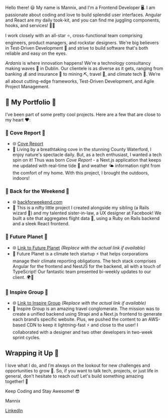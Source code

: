 Hello there! 😃 My name is Mannix, and I'm a Frontend Developer 🖥️. I am passionate about coding and love to build splendid user interfaces. Angular and React are my daily took-kit, and you can find me juggling components, hooks, and services! 🤹‍♂️

I work closely with an all-star ⭐, cross-functional team comprising engineers, product managers, and rockstar designers. We're big believers in Test-Driven Development 🧪 and strive to build software that's both reliable and easy on the eyes.

*Ardanis* is where innovation happens! We're a technology consultancy making waves 🌊 in Dublin. Our clientele is as diverse as it gets, ranging from banking 💰 and insurance 📑 to mining ⛏️, travel 🌴, and climate tech 🌳. We’re all about cutting-edge frameworks, Test-Driven Development, and Agile Project Management.

## 🎨 My Portfolio 🎨
I’ve been part of some pretty cool projects. Here are a few that are close to my heart ❤️:

### 🌊 Cove Report 🌊
- 🌐 [Cove Report](https://cove-tracker.vercel.app/)
- 📝 Living by a breathtaking cove in the stunning County Waterford, I enjoy nature's spectacle daily. But, as a tech enthusiast, I wanted a tech spin on it! Thus was born *Cove Report* - a Next.js application that keeps me updated with real-time tide 🌊 and weather 🌤️ information right from the comfort of my home. With this project, I brought the outdoors, indoors! 

### 🌟 Back for the Weekend 🌟
- 🌐 [backforweekend.com](https://backforweekend.com/)
- 🔧 This is a nifty little project I created alongside my sibling (a Rails wizard 🧙) and my talented sister-in-law, a UX designer at Facebook! We built a site that aggregates flight data 🛫, using a Ruby on Rails backend and a sleek React frontend.

### 🌱 Future Planet 🌱
- 🌐 [Link to Future Planet](https://futureplanet.com/product) *(Replace with the actual link if available)*
- 🔧 Future Planet is a climate tech startup ⚡ that helps corporations manage their climate reporting obligations. The tech stack comprises Angular for the frontend and NestJS for the backend, all with a touch of TypeScript! Our fantastic team presented bi-weekly updates to our client. 🌍💼

### 🛫 Inspire Group 🛫
- 🌐 [Link to Inspire Group](https://www.usit.ie/) *(Replace with the actual link if available)*
- 🔧 Inspire Group is an amazing travel conglomerate. The mission was to create a unified backend using Strapi and a Next.js frontend to generate each brand’s specific website. Plus, we pushed the content to an AWS-based CDN to keep it lightning-fast ⚡ and close to the user! I collaborated with a designer and two other developers in two-week sprint cycles.

## Wrapping it Up 🎁
I love what I do, and I’m always on the lookout for new challenges and opportunities to grow 🌱. So, if you want to talk tech, projects, or just life in general, don't hesitate to reach out! Let's build something amazing together! 🚀

Keep Coding and Stay Awesome! 😎

Mannix

[LinkedIn](https://www.linkedin.com/in/mannixcarney/) 
